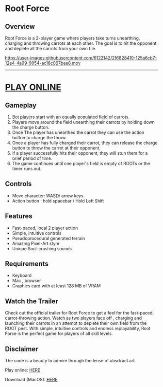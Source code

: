 # Root Force

## Overview
Root Force is a 2-player game where players take turns unearthing, charging and throwing carrots at each other. The goal is to hit the opponent and deplete  all the carrots from your own file.

https://user-images.githubusercontent.com/9122142/216828419-125a6cb7-12e4-4a99-9054-ac18c067bee8.mov

---

# [PLAY ONLINE](https://marcelschmidt1337.github.io/ggj2023/)



## Gameplay
1. Bot players start with an equally populated field of carrots.
2. Players move around the field unearthing their carrots by holding down the charge button.
3. Once The player has unearthed the carrot they can use the action button to charge the throw.
3. Once a player has fully charged their carrot, they can release the charge button to throw the carrot at their opponent.
4. If a player successfully hits their opponent, they will stun them for a brief period of time.
5. The game continues until one player's field is empty of ROOTs or the timer runs out.

## Controls
- Move character: WASD/ arrow keys
- Action button : hold spacebar / Hold Left Shift

## Features
- Fast-paced, local 2 player action
- Simple, intuitive controls
- Pseudoprocedural generated terrain
- Amazing Pixel-Art style
- Unique Soul-crushing sounds

## Requirements
- Keyboard
- Mac , browser
- Graphics card with at least 128 MB of VRAM

## Watch the Trailer
Check out the official trailer for Root Force to get a feel for the fast-paced, carrot-throwing action. Watch as two players face off , charging and launching their carrots in an attempt to deplete their own field from the ROOT pest. With simple, intuitive controls and endless replayability, Root Force is the perfect game for players of all skill levels.



## Disclaimer
The code is a beauty to admire through the lense of absrtract art.

Play online: [HERE](https://marcelschmidt1337.github.io/ggj2023/)

Download (MacOS): [HERE](https://marcelschmidt1337.github.io/ggj2023/Assets/root_force_mac.zip)
